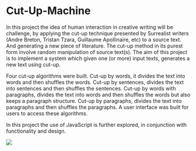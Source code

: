 # Cut-Up-Machine
In this project the idea of human interaction in creative writing will be challenge, by applying the cut-up technique presented by Surrealist writers (Andre Breton, Tristan Tzara, Guillaume Apollinaire, etc) to a source text. And generating a new piece of literature. The cut-up method in its purest form involve random manipulation of source text(s). The aim of this project is to implement a system which given one (or more) input texts, generates a new text using cut-up.

Four cut-up algorithms were built. Cut-up by words, it divides the text into words and then shuffles the words. Cut-up by sentences, divides the text into sentences and then shuffles the sentences. Cut-up by words with paragraphs, divides the text into words and then shuffles the words but also keeps a paragraph structure. Cut-up by paragraphs, divides the text into paragraphs and then shuffles the paragraphs.
A user interface was built for users to access these algorithms.

In this project the use of JavaScript is further explored, in conjunction with functionality and design.

![](https://i.imgur.com/WZLky6E.png)
